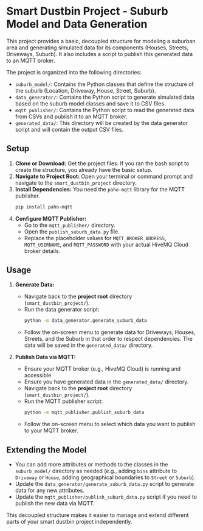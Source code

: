 # Smart Dustbin Project - Suburb Model and Data Generation

This project provides a basic, decoupled structure for modeling a suburban area and generating simulated data for its components (Houses, Streets, Driveways, Suburb). It also includes a script to publish this generated data to an MQTT broker.

The project is organized into the following directories:

* `suburb_model/`: Contains the Python classes that define the structure of the suburb (Location, Driveway, House, Street, Suburb).
* `data_generator/`: Contains the Python script to generate simulated data based on the suburb model classes and save it to CSV files.
* `mqtt_publisher/`: Contains the Python script to read the generated data from CSVs and publish it to an MQTT broker.
* `generated_data/`: This directory will be created by the data generator script and will contain the output CSV files.

## Setup

1.  **Clone or Download:** Get the project files. If you ran the bash script to create the structure, you already have the basic setup.
2.  **Navigate to Project Root:** Open your terminal or command prompt and navigate to the `smart_dustbin_project` directory.
3.  **Install Dependencies:** You need the `paho-mqtt` library for the MQTT publisher.
    ```bash
    pip install paho-mqtt
    ```
4.  **Configure MQTT Publisher:**
    * Go to the `mqtt_publisher/` directory.
    * Open the `publish_suburb_data.py` file.
    * Replace the placeholder values for `MQTT_BROKER_ADDRESS`, `MQTT_USERNAME`, and `MQTT_PASSWORD` with your actual HiveMQ Cloud broker details.

## Usage

1.  **Generate Data:**
    * Navigate back to the **project root** directory (`smart_dustbin_project/`).
    * Run the data generator script:
        ```bash
        python -m data_generator.generate_suburb_data
        ```
    * Follow the on-screen menu to generate data for Driveways, Houses, Streets, and the Suburb in that order to respect dependencies. The data will be saved in the `generated_data/` directory.

2.  **Publish Data via MQTT:**
    * Ensure your MQTT broker (e.g., HiveMQ Cloud) is running and accessible.
    * Ensure you have generated data in the `generated_data/` directory.
    * Navigate back to the **project root** directory (`smart_dustbin_project/`).
    * Run the MQTT publisher script:
        ```bash
        python -m mqtt_publisher.publish_suburb_data
        ```
    * Follow the on-screen menu to select which data you want to publish to your MQTT broker.

## Extending the Model

* You can add more attributes or methods to the classes in the `suburb_model/` directory as needed (e.g., adding `bins` attribute to `Driveway` or `House`, adding geographical boundaries to `Street` or `Suburb`).
* Update the `data_generator/generate_suburb_data.py` script to generate data for any new attributes.
* Update the `mqtt_publisher/publish_suburb_data.py` script if you need to publish the new data via MQTT.

This decoupled structure makes it easier to manage and extend different parts of your smart dustbin project independently.
